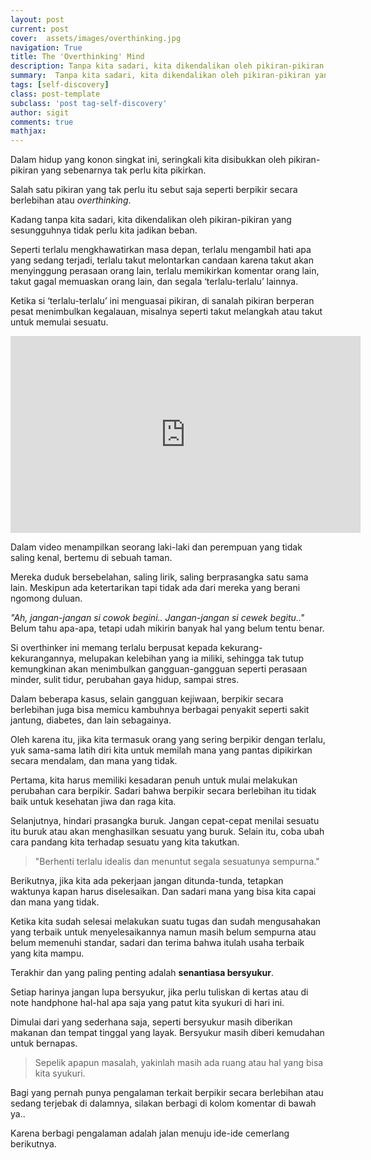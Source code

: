 ```yaml
---
layout: post
current: post
cover:  assets/images/overthinking.jpg
navigation: True
title: The 'Overthinking' Mind
description: Tanpa kita sadari, kita dikendalikan oleh pikiran-pikiran yang sesungguhnya tidak perlu kita jadikan beban. Lalu, bagaimana cara mengatasinya?
summary:  Tanpa kita sadari, kita dikendalikan oleh pikiran-pikiran yang sesungguhnya tidak perlu kita jadikan beban. Lalu, bagaimana cara mengatasinya?
tags: [self-discovery]
class: post-template
subclass: 'post tag-self-discovery'
author: sigit
comments: true
mathjax:
---
```


Dalam hidup yang konon singkat ini, seringkali kita disibukkan oleh pikiran-pikiran yang sebenarnya tak perlu kita pikirkan.

Salah satu pikiran yang tak perlu itu sebut saja seperti berpikir secara berlebihan atau *overthinking*.

Kadang tanpa kita sadari, kita dikendalikan oleh pikiran-pikiran yang sesungguhnya tidak perlu kita jadikan beban.

Seperti terlalu mengkhawatirkan masa depan, terlalu mengambil hati apa yang sedang terjadi, terlalu takut melontarkan candaan karena takut akan menyinggung perasaan orang lain, terlalu memikirkan komentar orang lain, takut gagal memuaskan orang lain, dan segala ‘terlalu-terlalu’ lainnya.

Ketika si ‘terlalu-terlalu’ ini menguasai pikiran, di sanalah pikiran berperan pesat menimbulkan kegalauan, misalnya seperti takut melangkah atau takut untuk memulai sesuatu.

<iframe width="560" height="315" src="https://www.youtube.com/embed/vTIliikmu-4" frameborder="0" allow="accelerometer; autoplay; encrypted-media; gyroscope; picture-in-picture" allowfullscreen></iframe>

Dalam video menampilkan seorang laki-laki dan perempuan yang tidak saling kenal, bertemu di sebuah taman.

Mereka duduk bersebelahan, saling lirik, saling berprasangka satu sama lain. Meskipun ada ketertarikan tapi tidak ada dari mereka yang berani ngomong duluan.

*"Ah, jangan-jangan si cowok begini.. Jangan-jangan si cewek begitu.."* Belum tahu apa-apa, tetapi udah mikirin banyak hal yang belum tentu benar.

Si overthinker ini memang terlalu berpusat kepada kekurang-kekurangannya, melupakan kelebihan yang ia miliki, sehingga tak tutup kemungkinan akan menimbulkan gangguan-gangguan seperti perasaan minder, sulit tidur, perubahan gaya hidup, sampai stres.

Dalam beberapa kasus, selain gangguan kejiwaan, berpikir secara berlebihan juga bisa memicu kambuhnya berbagai penyakit seperti sakit jantung, diabetes, dan lain sebagainya.

Oleh karena itu, jika kita termasuk orang yang sering berpikir dengan terlalu, yuk sama-sama latih diri kita untuk memilah mana yang pantas dipikirkan secara mendalam, dan mana yang tidak.

Pertama, kita harus memiliki kesadaran penuh untuk mulai melakukan perubahan cara berpikir. Sadari bahwa berpikir secara berlebihan itu tidak baik untuk kesehatan jiwa dan raga kita.

Selanjutnya, hindari prasangka buruk. Jangan cepat-cepat menilai sesuatu itu buruk atau akan menghasilkan sesuatu yang buruk. Selain itu, coba ubah cara pandang kita terhadap sesuatu yang kita takutkan.

> "Berhenti terlalu idealis dan menuntut segala sesuatunya sempurna."

Berikutnya, jika kita ada pekerjaan jangan ditunda-tunda, tetapkan waktunya kapan harus diselesaikan. Dan sadari mana yang bisa kita capai dan mana yang tidak.

Ketika kita sudah selesai melakukan suatu tugas dan sudah mengusahakan yang terbaik untuk menyelesaikannya namun masih belum sempurna atau belum memenuhi standar, sadari dan terima bahwa itulah usaha terbaik yang kita mampu.

Terakhir dan yang paling penting adalah **senantiasa bersyukur**.

Setiap harinya jangan lupa bersyukur, jika perlu tuliskan di kertas atau di note handphone hal-hal apa saja yang patut kita syukuri di hari ini.

Dimulai dari yang sederhana saja, seperti bersyukur masih diberikan makanan dan tempat tinggal yang layak. Bersyukur masih diberi kemudahan untuk bernapas.

> Sepelik apapun masalah, yakinlah masih ada ruang atau hal yang bisa kita syukuri.

Bagi yang pernah punya pengalaman terkait berpikir secara berlebihan atau sedang terjebak di dalamnya, silakan berbagi di kolom komentar di bawah ya..

Karena berbagi pengalaman adalah jalan menuju ide-ide cemerlang berikutnya.
